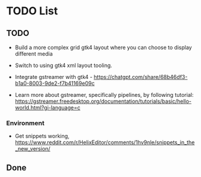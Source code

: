 # TODO List

## TODO

* Build a more complex grid gtk4 layout where you can choose to display different media

* Switch to using gtk4 xml layout tooling.
* Integrate gstreamer with gtk4 - https://chatgpt.com/share/68b46df3-b1a0-8003-9de2-f7b41169e09c
* Learn more about gstreamer, specifically pipelines, by following tutorial: https://gstreamer.freedesktop.org/documentation/tutorials/basic/hello-world.html?gi-language=c

### Environment

* Get snippets working, https://www.reddit.com/r/HelixEditor/comments/1hv9nle/snippets_in_the_new_version/

## Done
